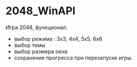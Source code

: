 # 2048_WinAPI

Игра 2048, функционал: 
- выбор режима : 3х3, 4х4, 5х5, 6х6
- выбор темы
- выбор размера окна
- сохранение прогресса при перезапуске игры
